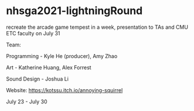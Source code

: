 # nhsga2021-lightningRound
recreate the arcade game tempest in a week, presentation to TAs and CMU ETC faculty on July 31

Team: 

Programming - Kyle He (producer), Amy Zhao

Art - Katherine Huang, Alex Forrest

Sound Design - Joshua Li

Website: https://kotssu.itch.io/annoying-squirrel

July 23 - July 30
